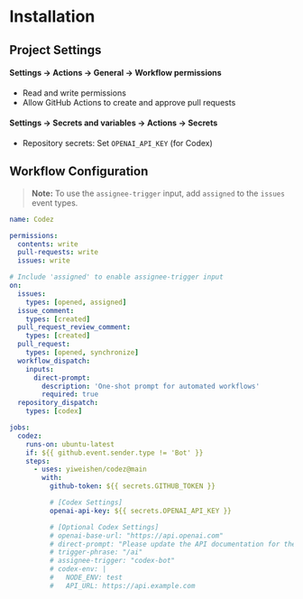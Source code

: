 # Installation

## Project Settings

#### Settings → Actions → General → Workflow permissions

- Read and write permissions
- Allow GitHub Actions to create and approve pull requests

#### Settings → Secrets and variables → Actions → Secrets

- Repository secrets: Set `OPENAI_API_KEY` (for Codex)

## Workflow Configuration

> **Note:** To use the `assignee-trigger` input, add `assigned` to the `issues` event types.

```yaml
name: Codez

permissions:
  contents: write
  pull-requests: write
  issues: write

# Include 'assigned' to enable assignee-trigger input
on:
  issues:
    types: [opened, assigned]
  issue_comment:
    types: [created]
  pull_request_review_comment:
    types: [created]
  pull_request:
    types: [opened, synchronize]
  workflow_dispatch:
    inputs:
      direct-prompt:
        description: 'One-shot prompt for automated workflows'
        required: true
  repository_dispatch:
    types: [codex]

jobs:
  codez:
    runs-on: ubuntu-latest
    if: ${{ github.event.sender.type != 'Bot' }}
    steps:
      - uses: yiweishen/codez@main
        with:
          github-token: ${{ secrets.GITHUB_TOKEN }}

          # [Codex Settings]
          openai-api-key: ${{ secrets.OPENAI_API_KEY }}

          # [Optional Codex Settings]
          # openai-base-url: "https://api.openai.com"
          # direct-prompt: "Please update the API documentation for the latest endpoints."
          # trigger-phrase: "/ai"
          # assignee-trigger: "codex-bot"
          # codex-env: |
          #   NODE_ENV: test
          #   API_URL: https://api.example.com
```
